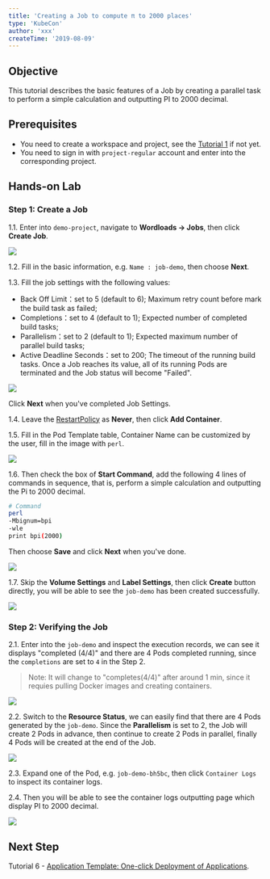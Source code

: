 ```yaml
---
title: 'Creating a Job to compute π to 2000 places'
type: 'KubeCon'
author: 'xxx'
createTime: '2019-08-09'
---
```


## Objective

This tutorial describes the basic features of a Job by creating a parallel task to perform a simple calculation and outputting PI to 2000 decimal.

## Prerequisites

- You need to create a workspace and project, see the [Tutorial 1](admin-quick-start.md) if not yet.
- You need to sign in with `project-regular` account and enter into the corresponding project.

## Hands-on Lab

### Step 1: Create a Job

1.1. Enter into `demo-project`, navigate to **Wordloads → Jobs**, then click **Create Job**.

![](https://pek3b.qingstor.com/kubesphere-docs/png/20190716210828.png)

1.2. Fill in the basic information, e.g. `Name : job-demo`, then choose **Next**.

1.3. Fill the job settings with the following values:

- Back Off Limit：set to 5 (default to 6); Maximum retry count before mark the build task as failed;
- Completions：set to 4 (default to 1); Expected number of completed build tasks;
- Parallelism：set to 2 (default to 1); Expected maximum number of parallel build tasks;
- Active Deadline Seconds：set to 200; The timeout of the running build tasks. Once a Job reaches its value, all of its running Pods are terminated and the Job status will become "Failed".

![](https://pek3b.qingstor.com/kubesphere-docs/png/20190716211839.png)

Click **Next** when you've completed Job Settings.

1.4. Leave the [RestartPolicy](https://kubernetes.io/docs/concepts/workloads/Pods/pod-lifecycle/#restart-policy) as **Never**, then click **Add Container**.

1.5. Fill in the Pod Template table, Container Name can be customized by the user, fill in the image with `perl`.

![](https://pek3b.qingstor.com/kubesphere-docs/png/20190716212138.png)

1.6. Then check the box of **Start Command**, add the following 4 lines of commands in sequence, that is, perform a simple calculation and outputting the Pi to 2000 decimal.

```bash
# Command
perl
-Mbignum=bpi
-wle
print bpi(2000)
```

Then choose **Save** and click **Next** when you've done.

![](https://pek3b.qingstor.com/kubesphere-docs/png/20190716212547.png)

1.7. Skip the **Volume Settings** and **Label Settings**, then click **Create** button directly, you will be able to see the `job-demo` has been created successfully.

![](https://pek3b.qingstor.com/kubesphere-docs/png/20190716212734.png)

### Step 2: Verifying the Job

2.1. Enter into the `job-demo` and inspect the execution records, we can see it displays "completed (4/4)" and there are 4 Pods completed running, since the `completions` are set to `4` in the Step 2.

> Note: It will change to "completes(4/4)" after around 1 min, since it requies pulling Docker images and creating containers.

![](https://pek3b.qingstor.com/kubesphere-docs/png/20190716213402.png)

2.2. Switch to the **Resource Status**, we can easily find that there are 4 Pods generated by the `job-demo`. Since the **Parallelism** is set to 2, the Job will create 2 Pods in advance, then continue to create 2 Pods in parallel, finally 4 Pods will be created at the end of the Job.

![](https://pek3b.qingstor.com/kubesphere-docs/png/20190716213505.png)

2.3. Expand one of the Pod, e.g. `job-demo-bh5bc`, then click `Container Logs` to inspect its container logs.

2.4. Then you will be able to see the container logs outputting page which display PI to 2000 decimal.

![](https://pek3b.qingstor.com/kubesphere-docs/png/20190716213657.png)

## Next Step

Tutorial 6 - [Application Template: One-click Deployment of Applications](app-template.md).
